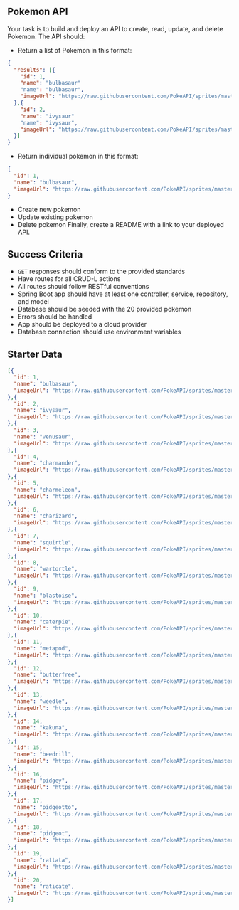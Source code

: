## Pokemon API
Your task is to build and deploy an API to create, read, update, and delete Pokemon. The API should:
* Return a list of Pokemon in this format:
```json
{
  "results": [{
    "id": 1,
    "name": "bulbasaur"
    "name": "bulbasaur",
    "imageUrl": "https://raw.githubusercontent.com/PokeAPI/sprites/master/sprites/pokemon/1.png"
  },{
    "id": 2,
    "name": "ivysaur"
    "name": "ivysaur",
    "imageUrl": "https://raw.githubusercontent.com/PokeAPI/sprites/master/sprites/pokemon/2.png"
  }]
}
```
* Return individual pokemon in this format:
```json
{
  "id": 1,
  "name": "bulbasaur",
  "imageUrl": "https://raw.githubusercontent.com/PokeAPI/sprites/master/sprites/pokemon/1.png"
}
```
* Create new pokemon
* Update existing pokemon
* Delete pokemon
Finally, create a README with a link to your deployed API.
## Success Criteria
* `GET` responses should conform to the provided standards
* Have routes for all CRUD-L actions
* All routes should follow RESTful conventions
* Spring Boot app should have at least one controller, service, repository, and model
* Database should be seeded with the 20 provided pokemon
* Errors should be handled
* App should be deployed to a cloud provider
* Database connection should use environment variables
## Starter Data
```json
[{
  "id": 1,
  "name": "bulbasaur",
  "imageUrl": "https://raw.githubusercontent.com/PokeAPI/sprites/master/sprites/pokemon/1.png"
},{
  "id": 2,
  "name": "ivysaur",
  "imageUrl": "https://raw.githubusercontent.com/PokeAPI/sprites/master/sprites/pokemon/2.png"
},{
  "id": 3,
  "name": "venusaur",
  "imageUrl": "https://raw.githubusercontent.com/PokeAPI/sprites/master/sprites/pokemon/3.png"
},{
  "id": 4,
  "name": "charmander",
  "imageUrl": "https://raw.githubusercontent.com/PokeAPI/sprites/master/sprites/pokemon/4.png"
},{
  "id": 5,
  "name": "charmeleon",
  "imageUrl": "https://raw.githubusercontent.com/PokeAPI/sprites/master/sprites/pokemon/5.png"
},{
  "id": 6,
  "name": "charizard",
  "imageUrl": "https://raw.githubusercontent.com/PokeAPI/sprites/master/sprites/pokemon/6.png"
},{
  "id": 7,
  "name": "squirtle",
  "imageUrl": "https://raw.githubusercontent.com/PokeAPI/sprites/master/sprites/pokemon/7.png"
},{
  "id": 8,
  "name": "wartortle",
  "imageUrl": "https://raw.githubusercontent.com/PokeAPI/sprites/master/sprites/pokemon/8.png"
},{
  "id": 9,
  "name": "blastoise",
  "imageUrl": "https://raw.githubusercontent.com/PokeAPI/sprites/master/sprites/pokemon/9.png"
},{
  "id": 10,
  "name": "caterpie",
  "imageUrl": "https://raw.githubusercontent.com/PokeAPI/sprites/master/sprites/pokemon/10.png"
},{
  "id": 11,
  "name": "metapod",
  "imageUrl": "https://raw.githubusercontent.com/PokeAPI/sprites/master/sprites/pokemon/11.png"
},{
  "id": 12,
  "name": "butterfree",
  "imageUrl": "https://raw.githubusercontent.com/PokeAPI/sprites/master/sprites/pokemon/12.png"
},{
  "id": 13,
  "name": "weedle",
  "imageUrl": "https://raw.githubusercontent.com/PokeAPI/sprites/master/sprites/pokemon/13.png"
},{
  "id": 14,
  "name": "kakuna",
  "imageUrl": "https://raw.githubusercontent.com/PokeAPI/sprites/master/sprites/pokemon/14.png"
},{
  "id": 15,
  "name": "beedrill",
  "imageUrl": "https://raw.githubusercontent.com/PokeAPI/sprites/master/sprites/pokemon/15.png"
},{
  "id": 16,
  "name": "pidgey",
  "imageUrl": "https://raw.githubusercontent.com/PokeAPI/sprites/master/sprites/pokemon/16.png"
},{
  "id": 17,
  "name": "pidgeotto",
  "imageUrl": "https://raw.githubusercontent.com/PokeAPI/sprites/master/sprites/pokemon/17.png"
},{
  "id": 18,
  "name": "pidgeot",
  "imageUrl": "https://raw.githubusercontent.com/PokeAPI/sprites/master/sprites/pokemon/18.png"
},{
  "id": 19,
  "name": "rattata",
  "imageUrl": "https://raw.githubusercontent.com/PokeAPI/sprites/master/sprites/pokemon/19.png"
},{
  "id": 20,
  "name": "raticate",
  "imageUrl": "https://raw.githubusercontent.com/PokeAPI/sprites/master/sprites/pokemon/20.png"
}]
```